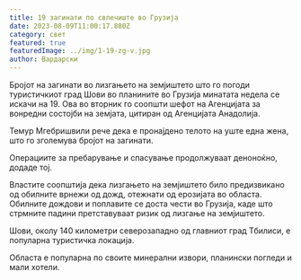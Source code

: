 ```yaml
---
title: 19 загинати по свлечиште во Грузија
date: 2023-08-09T11:00:17.880Z
category: свет
featured: true
featuredImage: ../img/1-19-zg-v.jpg
author: Вардарски
---
```

Бројот на загинати во лизгањето на земјиштето што го погоди туристичкиот град Шови во планините во Грузија минатата недела се искачи на 19. Ова во вторник го соопшти шефот на Агенцијата за вонредни состојби на земјата, цитиран од Агенцијата Анадолија.

Темур Мгебришвили рече дека е пронајдено телото на уште една жена, што го зголемува бројот на загинати.

Операциите за пребарување и спасување продолжуваат деноноќно, додаде тој.

Властите соопштија дека лизгањето на земјиштето било предизвикано од обилните врнежи од дожд, отежнати од ерозијата во областа. Обилните дождови и поплавите се доста чести во Грузија, каде што стрмните падини претставуваат ризик од лизгање на земјиштето.

Шови, околу 140 километри северозападно од главниот град Тбилиси, е популарна туристичка локација.

Областа е популарна по своите минерални извори, планински погледи и мали хотели.